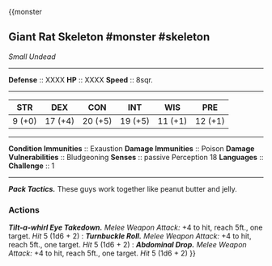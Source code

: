 {{monster
## Giant Rat Skeleton #monster #skeleton 
*Small Undead*
___
**Defense**     :: XXXX
**HP**          :: XXXX
**Speed**       :: 8sqr.
___
|  STR   |   DEX   |   CON   |   INT   |   WIS   |   PRE   |
|:------:|:-------:|:-------:|:-------:|:-------:|:-------:|
| 9 (+0) | 17 (+4) | 20 (+5) | 19 (+5) | 11 (+1) | 12 (+1) |
___
**Condition Immunities** :: Exaustion
**Damage Immunities** :: Poison
**Damage Vulnerabilities** :: Bludgeoning
**Senses**               :: passive Perception 18
**Languages**            :: 
**Challenge**            :: 1
___
***Pack Tactics.*** These guys work together like peanut butter and jelly.

### Actions
***Tilt-a-whirl Eye Takedown.*** *Melee Weapon Attack:* +4 to hit, reach 5ft., one target. *Hit* 5 (1d6 + 2) 
:
***Turnbuckle Roll.*** *Melee Weapon Attack:* +4 to hit, reach 5ft., one target. *Hit* 5 (1d6 + 2) 
:
***Abdominal Drop.*** *Melee Weapon Attack:* +4 to hit, reach 5ft., one target. *Hit* 5 (1d6 + 2) 
}}

